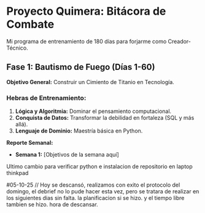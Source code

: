 # Proyecto Quimera: Bitácora de Combate

Mi programa de entrenamiento de 180 días para forjarme como Creador-Técnico.

## Fase 1: Bautismo de Fuego (Días 1-60)

**Objetivo General:** Construir un Cimiento de Titanio en Tecnología.

### Hebras de Entrenamiento:

1.  **Lógica y Algoritmia:** Dominar el pensamiento computacional.
2.  **Conquista de Datos:** Transformar la debilidad en fortaleza (SQL y más allá).
3.  **Lenguaje de Dominio:** Maestría básica en Python.

**Reporte Semanal:**
* **Semana 1:** [Objetivos de la semana aquí]

Ultimo cambio para verificar python e instalacion de repositorio en laptop thinkpad

#05-10-25 // Hoy se descansó, realizamos con exito el protocolo del domingo, el debrief no lo pude hacer esta vez, pero se tratara de realizar en los siguientes dias sin falta. la planificacion si se hizo. y el tiempo libre tambien se hizo. hora de descansar.